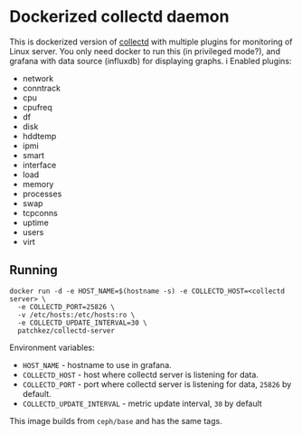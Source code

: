 # Dockerized collectd daemon 

This is dockerized version of [collectd](https://collectd.org/) with multiple plugins for monitoring of Linux server.
You only need docker to run this (in privileged mode?), and grafana with data source (influxdb) for displaying graphs.
i
Enabled plugins:
- network
- conntrack
- cpu
- cpufreq
- df
- disk
- hddtemp
- ipmi
- smart
- interface
- load
- memory
- processes
- swap
- tcpconns
- uptime
- users
- virt



## Running

```
docker run -d -e HOST_NAME=$(hostname -s) -e COLLECTD_HOST=<collectd server> \
  -e COLLECTD_PORT=25826 \
  -v /etc/hosts:/etc/hosts:ro \
  -e COLLECTD_UPDATE_INTERVAL=30 \
  patchkez/collectd-server
```

Environment variables:

* `HOST_NAME` - hostname to use in grafana.
* `COLLECTD_HOST` - host where collectd server is listening for data.
* `COLLECTD_PORT` - port where collectd server is listening for data, `25826` by default.
* `COLLECTD_UPDATE_INTERVAL` - metric update interval, `30` by default

This image builds from `ceph/base` and has the same tags.
